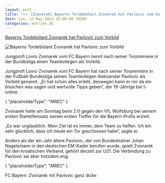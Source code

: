 ```yaml
---
layout: post
title: "🔥🔥 [Zvonarek] Bayerns Tordebütant Zvonarek hat Pavlovic zum Vorbild"
date: Sun, 12 May 2024 18:00:00 +0200
categories: entries DE
---
```

[Bayerns Tordebütant Zvonarek hat Pavlovic zum Vorbild](https://www.sport1.de/news/fussball/bundesliga/2024/05/bayerns-tordebutant-zvonarek-hat-pavlovic-zum-vorbild)

![Bayerns Tordebütant Zvonarek hat Pavlovic zum Vorbild](https://reshape.sport1.de/c/t/56aaf4ac-b985-4a87-ae54-5249e195e9b9/1200x630)

Jungprofi Lovro Zvonarek vom FC Bayern nennt nach seiner Torpremiere in der Bundesliga einen Teamkollegen als Vorbild.

Jungprofi Lovro Zvonarek vom FC Bayern hat nach seiner Torpremiere in der Fußball-Bundesliga seinen Teamkollegen Aleksandar Pavlovic als Vorbild genannt. „Er hat schon alles erlebt, deswegen kann er mir da ein bisschen was sagen und wertvolle Tipps geben“, der 19-Jährige bei t-online.

{ "placeholderType": "MREC" }

Zvonarek hatte am Sonntag beim 2:0 gegen den VfL Wolfsburg bei seinem ersten Startelfeinsatz seinen ersten Treffer für die Bayern-Profis erzielt.

„Es war unglaublich. Mein Ziel ist es immer, dem Team zu helfen. Ich bin sehr glücklich, dass ich heute ein Tor geschossen habe“, sagte er.

Anders als der ein Jahr ältere Pavlovic, der von Bundestrainer Julian Nagelsmann in den deutschen EM-Kader berufen wurde, spielt Zvonarek für den kroatischen Verband, gehört derzeit zur U21. Die Verbindung zu Pavlovic sei aber trotzdem eng.

{ "placeholderType": "MREC" }

FC Bayern: Zvonarek mit Pavlovic ganz dicke

